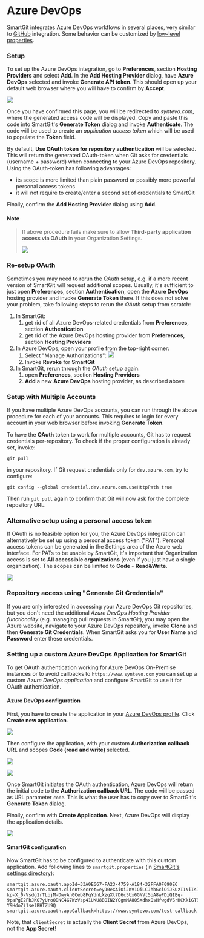 # Azure DevOps

SmartGit integrates Azure DevOps workflows in several places, very similar to [GitHub](GitHub-integration.md) integration. 
Some behavior can be customized by [low-level properties](../GUI/AdvancedSettings/Low-Level-Properties.md#SystemProperties-properties.bitbucket).

### Setup

To set up the Azure DevOps integration, go to **Preferences**, section **Hosting Providers** and select **Add**. In the **Add Hosting Provider** dialog, have **Azure DevOps** selected and invoke **Generate API token**. This should open up your default web browser where you will have to confirm by **Accept**.

![](../attachments/53215478/53215480.png)

Once you have confirmed this page, you will be redirected to *syntevo.com*, where the generated access code will be displayed. Copy and paste this code into SmartGit's **Generate Token** dialog and invoke **Authenticate**. The code will be used to create an *application access token* which will be used to populate the **Token** field.

By default, **Use OAuth token for repository authentication** will be selected. This will return the generated OAuth-token when Git asks for credentials (username + password) when connecting to your Azure DevOps repository. Using the OAuth-token has following advantages:

- its scope is more limited than plain password or possibly more powerful personal access tokens
- it will not require to create/enter a second set of credentials to SmartGit

Finally, confirm the **Add Hosting Provider** dialog using **Add**.

#### Note

> If above procedure fails make sure to allow **Third-party application access via OAuth** in your Organization Settings.
>
> ![](../attachments/53215478/53215479.png)

### Re-setup OAuth

Sometimes you may need to rerun the *OAuth* setup, e.g. if a more recent version of SmartGit will request additional scopes. Usually, it's sufficient to just open **Preferences**, section **Authentication**, open the **Azure DevOps** hosting provider and invoke **Generate Token** there. If this does not solve your problem, take following steps to rerun the *OAuth* setup from scratch:

1. In SmartGit:
    1. get rid of all Azure DevOps-related credentials from **Preferences**, section **Authentication**
    2. get rid of the Azure DevOps hosting provider from **Preferences**, section **Hosting Providers**
2. In Azure DevOps, open your [profile](https://aex.dev.azure.com/me?mkt=en-US#) from the top-right corner:
    1. Select "Manage Authorizations":
       ![](../attachments/azure-app-revoke.png)
    2. Invoke **Revoke** for **SmartGit**
3. In SmartGit, rerun through the *OAuth* setup again:
    1. open **Preferences**, section **Hosting Providers**
    2. **Add** a new **Azure DevOps** hosting provider, as described above

### Setup with Multiple Accounts

If you have multiple Azure DevOps accounts, you can run through the above procedure for each of your accounts. This requires to login for every account in your web browser before invoking **Generate Token**.

To have the **OAuth** token to work for multiple accounts, Git has to request credentials per-repository. To check if the proper configuration is already set, invoke:

```
git pull
```

in your repository. If Git request credentials only for `dev.azure.com`, try to configure:

```
git config --global credential.dev.azure.com.useHttpPath true
```

Then run `git pull` again to confirm that Git will now ask for the complete repository URL.

### Alternative setup using a personal access token

If OAuth is no feasible option for you, the Azure DevOps integration can alternatively be set up using a personal access token ("PAT"). Personal access tokens can be generated in the Settings area of the Azure web interface. For PATs to be usable by SmartGit, it's important that Organization access is set to **All accessible organizations** (even if you just have a single organization). The scopes can be limited to **Code** - **Read&Write**.

![](../attachments/53215478/53215481.png)

### Repository access using "Generate Git Credentials"

If you are only interested in accessing your Azure DevOps Git repositories, but you don't need the additional *Azure DevOps Hosting Provider functionality* (e.g. managing pull requests in SmartGit), you may open the Azure website, navigate to your Azure DevOps repository, invoke **Clone** and then **Generate Git Credentials**. When SmartGit asks you for **User Name** and **Password** enter these credentials.

### Setting up a custom Azure DevOps Application for SmartGit

To get OAuth authentication working for Azure DevOps On-Premise instances or to avoid callbacks to `https://www.syntevo.com` you can set up a custom *Azure DevOps application* and configure SmartGit to use it for OAuth authentication.

#### Azure DevOps configuration

First, you have to create the application in your [Azure DevOps profile](https://app.vsaex.visualstudio.com/me?mkt=en-US). Click **Create new application**.

![](../attachments/azure-app-overview.png)

Then configure the application, with your custom **Authorization callback URL** and scopes **Code (read and write)** selected.

![](../attachments/azure-app-create-1.png)

![](../attachments/azure-app-create-2.png)

Once SmartGit initiates the OAuth authentication, Azure DevOps will return the initial code to the **Authorization callback URL**. The code will be passed as URL parameter `code`. This is what the user has to copy over to SmartGit's **Generate Token** dialog.

Finally, confirm with **Create Application**. Next, Azure DevOps will display the application details.

![](../attachments/azure-app-details.png)

#### SmartGit configuration

Now SmartGit has to be configured to authenticate with this custom application. Add following lines to `smartgit.properties` (in [SmartGit's settings directory](../Installation/Installation-and-Files.md#default-path-of-smartgits-settings-directory)):

```
smartgit.azure.oauth.appId=33A0E667-FA23-4759-A184-32FFA0F090E6
smartgit.azure.oauth.clientSecret=eyJ0eXAiOiJKV1QiLCJhbGciOiJSUzI1NiIsIng1dCI6Im9PdmN6NU1fN3AtSGpJS2xGWHo5M3VfVjBabyJ9.eyJjaWQiOiIzM2EwZTY2Ny1mYTIzLTQ3NTktYTE4NC0zMmZmYTBmMDkwZTYiLCJjc2kiOiJkNDAwYzIxYy02ODZiLTQ5NTctODg4Zi1kMTI5ZmY3MTc4ZWMiLCJuYW1laWQiOiJlMDY1YmIyYi0wMjc4LTYwMWMtOTc4Ny0zMGI2NGY0ZWI2MDMiLCJpc3MiOiJhcHAudnN0b2tlbi52aXN1YWxzdHVkaW8uY29tIiwiYXVkIjoiYXBwLnZzdG9rZW4udmlzdWFsc3R1ZGlvLmNvbSIsIm5iZiI6MTY1MTgzMTY1OCwiZXhwIjoxODA5NTk4MDU4fQ.jCcLR77IZtl56KS9KS39hrtHPm4d4HtUyCu_Xv4c9V1zNSuXMRTL49TP02OHoP6aXqtq7PWhKxEMBXTYdGMCPBMXoxLBPwEJTW7wCWTQH9AFHikZnpeqBjYwO18a7vg7u69Hm-kp-X_0-Vsdg1rTLojM-DwyAn0Ceb8FqYdnLXzgXl7D6c5Ux6GNVt5oA8wFDiQIEq-9paPgE2FbJKQ7yUroODNC4G7WzVsp41UKU8BOIN2YQgmMA8QSXdhxQsHfwgdVSrHCKkiGTBznJCXhmZkKkUkJ9QikXQ8s3FHBDormbJtT_m3Yx8fn24Vrm0_b7WV-Y9HdoZi1selRHTZU9Q
smartgit.azure.oauth.appCallback=https://www.syntevo.com/test-callback
```

Note, that `clientSecret` is actually the **Client Secret** from Azure DevOps, not the **App Secret**!

